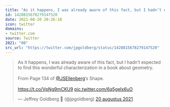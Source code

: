 ```yaml
---
title: "As it happens, I was already aware of this fact, but I hadn’t expected to find this wonderful charac..."
id: 1428815678279147520
date: 2021-08-20 20:26:18
icon: twitter
domains:
- twitter.com
source: Twitter
2021: "08"
src_url: "https://twitter.com/jpgoldberg/status/1428815678279147520"
---
```

<blockquote class="twitter-tweet" data-lang="nl" data-dnt="true"><p lang="en" dir="ltr">As it happens, I was already aware of this fact, but I hadn’t expected to find this wonderful characterization in a book about geometry. <br><br>From Page 134 of <a href="https://twitter.com/JSEllenberg?ref_src=twsrc%5Etfw">@JSEllenberg</a>’s Shape.<br><br> <a href="https://t.co/VpNg9mCKU9">https://t.co/VpNg9mCKU9</a> <a href="https://t.co/6q5geIx6uO">pic.twitter.com/6q5geIx6uO</a></p>&mdash; Jeffrey Goldberg 🌻 (@jpgoldberg) <a href="https://twitter.com/jpgoldberg/status/1428815678279147520?ref_src=twsrc%5Etfw">20 augustus 2021</a></blockquote>
<script async src="https://platform.twitter.com/widgets.js" charset="utf-8"></script>

